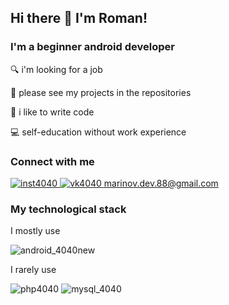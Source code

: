 ## Hi there 👋 I'm Roman!

### I'm a beginner android developer

:mag: i'm looking for a job

:eyes: please see my projects in the repositories

:muscle: i like to write code

:computer: self-education without work experience


### Connect with me
<p>
  
<a href="https://www.instagram.com/manmario88/?hl=ru"> ![inst4040](https://user-images.githubusercontent.com/61028366/127775957-b9a8c8e7-5acd-4356-bf05-fb374164d8a7.png)
<a href="https://vk.com/manmario"> ![vk4040](https://user-images.githubusercontent.com/61028366/127775946-9b0643a9-402d-454c-9ad5-03b66442ce5b.jpg)
marinov.dev.88@gmail.com
  
  </p>

### My technological stack
I mostly use    

![android_4040new](https://user-images.githubusercontent.com/61028366/127777354-57a07b5f-5219-422a-9bb0-97fdf41183db.png)

I rarely use

 
![php4040](https://user-images.githubusercontent.com/61028366/127776590-5b149d34-01b8-4916-853c-d025b7ec73a9.png)
![mysql_4040](https://user-images.githubusercontent.com/61028366/127777405-8b55f77e-6fd9-4e25-baf2-bf772300ac72.jpg)



    


  
  
  
  
  


  
  
  
  
  
  
  


    
    
    
    
    
    
    
    

<!--
**RomanMarinov/RomanMarinov** is a ✨ _special_ ✨ repository because its `README.md` (this file) appears on your GitHub profile.

Here are some ideas to get you started:

- 🔭 I’m currently working on ...
- 🌱 I’m currently learning ...
- 👯 I’m looking to collaborate on ...
- 🤔 I’m looking for help with ...
- 💬 Ask me about ...
- 📫 How to reach me: ...
- 😄 Pronouns: ...
- ⚡ Fun fact: ...
-->
